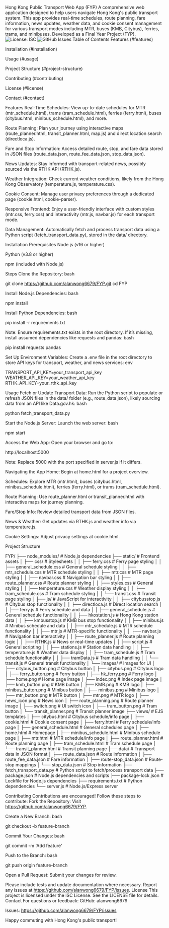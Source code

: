 Hong Kong Public Transport Web App (FYP)
A comprehensive web application designed to help users navigate Hong Kong's public transport system. This app provides real-time schedules, route planning, fare information, news updates, weather data, and cookie consent management for various transport modes including MTR, buses (KMB, Citybus), ferries, trams, and minibuses. Developed as a Final Year Project (FYP).
![License: ISC](https://img.shields.io/badge/License-ISC-blue.svg)
![GitHub Issues](https://img.shields.io/github/issues/alanwong6679/FYP)
Table of Contents
Features (#features)

Installation (#installation)

Usage (#usage)

Project Structure (#project-structure)

Contributing (#contributing)

License (#license)

Contact (#contact)

Features
Real-Time Schedules: View up-to-date schedules for MTR (mtr_schedule.html), trams (tram_schedule.html), ferries (ferry.html), buses (citybus.html, minibus_schedule.html), and more.

Route Planning: Plan your journey using interactive maps (route_planner.html, transit_planner.html, map.js) and direct location search (directloca.js).

Fare and Stop Information: Access detailed route, stop, and fare data stored in JSON files (route_data.json, route_fee_data.json, stop_data.json).

News Updates: Stay informed with transport-related news, possibly sourced via the RTHK API (RTHK.js).

Weather Integration: Check current weather conditions, likely from the Hong Kong Observatory (temperature.js, temperature.css).

Cookie Consent: Manage user privacy preferences through a dedicated page (cookie.html, cookie-parser).

Responsive Frontend: Enjoy a user-friendly interface with custom styles (mtr.css, ferry.css) and interactivity (mtr.js, navbar.js) for each transport mode.

Data Management: Automatically fetch and process transport data using a Python script (fetch_transport_data.py), stored in the data/ directory.

Installation
Prerequisites
Node.js (v16 or higher)

Python (v3.8 or higher)

npm (included with Node.js)

Steps
Clone the Repository:
bash

git clone https://github.com/alanwong6679/FYP.git
cd FYP

Install Node.js Dependencies:
bash

npm install

Install Python Dependencies:
bash

pip install -r requirements.txt

Note: Ensure requirements.txt exists in the root directory. If it’s missing, install assumed dependencies like requests and pandas:
bash

pip install requests pandas

Set Up Environment Variables:
Create a .env file in the root directory to store API keys for transport, weather, and news services:
env

TRANSPORT_API_KEY=your_transport_api_key
WEATHER_API_KEY=your_weather_api_key
RTHK_API_KEY=your_rthk_api_key

Usage
Fetch or Update Transport Data:
Run the Python script to populate or refresh JSON files in the data/ folder (e.g., route_data.json), likely sourcing data from an API like Data.gov.hk:
bash

python fetch_transport_data.py

Start the Node.js Server:
Launch the web server:
bash

npm start

Access the Web App:
Open your browser and go to:

http://localhost:5000

Note: Replace 5000 with the port specified in server.js if it differs.

Navigating the App
Home: Begin at home.html for a project overview.

Schedules: Explore MTR (mtr.html), buses (citybus.html, minibus_schedule.html), ferries (ferry.html), or trams (tram_schedule.html).

Route Planning: Use route_planner.html or transit_planner.html with interactive maps for journey planning.

Fare/Stop Info: Review detailed transport data from JSON files.

News & Weather: Get updates via RTHK.js and weather info via temperature.js.

Cookie Settings: Adjust privacy settings at cookie.html.

Project Structure

FYP/
├── node_modules/                     # Node.js dependencies
├── static/                          # Frontend assets
│   ├── css/                        # Stylesheets
│   │   ├── ferry.css               # Ferry page styling
│   │   ├── general_schedule.css    # General schedule styling
│   │   ├── mtr_schedule.css        # MTR schedule styling
│   │   ├── mtr.css                 # MTR page styling
│   │   ├── navbar.css              # Navigation bar styling
│   │   ├── route_planner.css       # Route planner styling
│   │   ├── styles.css              # General styling
│   │   ├── temperature.css         # Weather display styling
│   │   ├── tram_schedule.css       # Tram schedule styling
│   │   └── transit.css             # Transit page styling
│   ├── js/                         # JavaScript for interactivity
│   │   ├── citybusstop.js          # Citybus stop functionality
│   │   ├── directloca.js           # Direct location search
│   │   ├── ferry.js                # Ferry schedule and data
│   │   ├── general_schedule.js     # General schedule functionality
│   │   ├── hkostation.js           # Hong Kong station data
│   │   ├── kmbusstop.js            # KMB bus stop functionality
│   │   ├── minibus.js              # Minibus schedule and data
│   │   ├── mtr_schedule.js         # MTR schedule functionality
│   │   ├── mtr.js                  # MTR-specific functionality
│   │   ├── navbar.js               # Navigation bar interactivity
│   │   ├── route_planner.js        # Route planning logic
│   │   ├── RTHK.js                # News or real-time updates
│   │   ├── script.js               # General scripting
│   │   ├── stations.js             # Station data handling
│   │   ├── temperature.js          # Weather data display
│   │   ├── tram_schedule.js        # Tram schedule functionality
│   │   ├── tramData.js             # Tram data handling
│   │   └── transit.js              # General transit functionality
│   └── images/                     # Images for UI
│       ├── citybus_button.png      # Citybus button
│       ├── citybus.png             # Citybus logo
│       ├── ferry_button.png        # Ferry button
│       ├── hk_ferry.png            # Ferry logo
│       ├── home.png                # Home page image
│       ├── index.png               # Index page image
│       ├── kmb_button.png          # KMB button
│       ├── KMB.png                 # KMB logo
│       ├── minibus_button.png      # Minibus button
│       ├── minibus.png             # Minibus logo
│       ├── mtr_button.png          # MTR button
│       ├── mtr.png                 # MTR logo
│       ├── news_icon.png           # News icon
│       ├── route_planning.png      # Route planner image
│       ├── switch.png              # UI switch icon
│       ├── tram_button.png         # Tram button
│       └── transit_planner.png     # Transit planner image
├── views/                           # EJS templates
│   ├── citybus.html                # Citybus schedule/info page
│   ├── cookie.html                 # Cookie consent page
│   ├── ferry.html                  # Ferry schedule/info page
│   ├── general_schedule.html       # General schedules page
│   ├── home.html                   # Homepage
│   ├── minibus_schedule.html       # Minibus schedule page
│   ├── mtr.html                    # MTR schedule/info page
│   ├── route_planner.html          # Route planning page
│   ├── tram_schedule.html          # Tram schedule page
│   └── transit_planner.html        # Transit planning page
├── data/                           # Transport data in JSON format
│   ├── route_data.json             # Route information
│   ├── route_fee_data.json         # Fare information
│   ├── route-stop_data.json        # Route-stop mappings
│   └── stop_data.json              # Stop information
├── fetch_transport_data.py          # Python script to fetch/process transport data
├── package.json                     # Node.js dependencies and scripts
├── package-lock.json                # Lockfile for Node.js dependencies
├── requirements.txt                 # Python dependencies
└── server.js                       # Node.js/Express server

Contributing
Contributions are encouraged! Follow these steps to contribute:
Fork the Repository: Visit https://github.com/alanwong6679/FYP.

Create a New Branch:
bash

git checkout -b feature-branch

Commit Your Changes:
bash

git commit -m 'Add feature'

Push to the Branch:
bash

git push origin feature-branch

Open a Pull Request: Submit your changes for review.

Please include tests and update documentation where necessary. Report any issues at https://github.com/alanwong6679/FYP/issues.
License
This project is licensed under the ISC License. See the LICENSE file for details.
Contact
For questions or feedback:
GitHub: alanwong6679

Issues: https://github.com/alanwong6679/FYP/issues

Happy commuting with Hong Kong's public transport!


